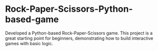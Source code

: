 # Rock-Paper-Scissors-Python-based-game
Developed a Python-based Rock-Paper-Scissors game. This project is a great starting point for beginners, demonstrating how to build interactive games with basic logic.
